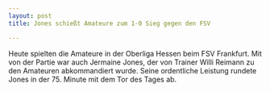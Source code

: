 ```yaml
---
layout: post
title: Jones schießt Amateure zum 1-0 Sieg gegen den FSV

---
```


Heute spielten die Amateure in der Oberliga Hessen beim FSV Frankfurt. Mit von der Partie war auch Jermaine Jones, der von Trainer Willi Reimann zu den Amateuren abkommandiert wurde. Seine ordentliche Leistung rundete Jones in der 75. Minute mit dem Tor des Tages ab.


